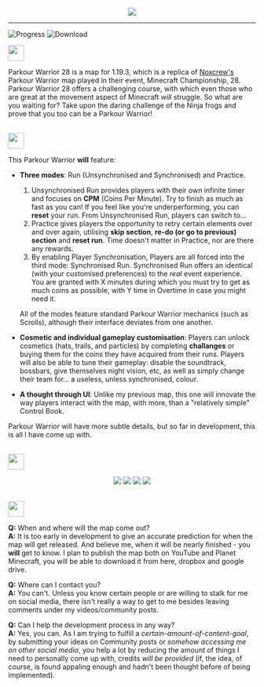 <p align="center">
  <a href="https://youtube.com/c/LightedTechnology">
  <img src="https://cdn.discordapp.com/attachments/879977373859196939/1062690105065750568/Parkour_Warrior.png"> </a>
</p>

---

![Progress](https://img.shields.io/badge/Progress%3A-31%25-success?style=for-the-badge&logo=hackthebox)
![Download](https://img.shields.io/badge/Download%3A-Unavailable-red?style=for-the-badge&logo=dropbox)

<img src="https://cdn.discordapp.com/attachments/879977373859196939/1062692031593459772/Info.png" height=32>

Parkour Warrior 28 is a map for 1.19.3, which is a replica of [Noxcrew's](https://noxcrew.com/) Parkour Warrior map played in their event, Minecraft Championship, 28. Parkour Warrior 28 offers a challenging course, with which even those who are great at the movement aspect of Minecraft *will* struggle. So what are you waiting for? Take upon the daring challenge of the Ninja frogs and prove that you too can be a Parkour Warrior!

</br>

<img src="https://cdn.discordapp.com/attachments/879977373859196939/1062693052742914109/features.png" height=32>

This Parkour Warrior **will** feature:

- **Three modes**: Run (Unsynchronised and Synchronised) and Practice.
  1. Unsynchronised Run provides players with their own infinite timer and focuses on **CPM** (Coins Per Minute). Try to finish as much as fast as you can! If you feel like you're underperforming, you can **reset** your run. From Unsynchronised Run, players can switch to...
  2. Practice gives players the opportunity to retry certain elements over and over again, utilising **skip section**, **re-do (or go to previous) section** and **reset run**. Time doesn't matter in Practice, nor are there any rewards.
  3. By enabling Player Synchronisation, Players are all forced into the third mode: Synchronised Run. Synchronised Run offers an identical (with your customised preferences) to the *real* event experience. You are granted with X minutes during which you must try to get as much coins as possible, with Y time in Overtime in case you might need it.
  
  All of the modes feature standard Parkour Warrior mechanics (such as Scrolls), although their interface deviates from one another.
- **Cosmetic and individual gameplay customisation**: Players can unlock cosmetics (hats, trails, and particles) by completing **challanges** or buying them for the coins they have acquired from their runs. Players will also be able to tune their gameplay: disable the soundtrack, bossbars, give themselves night vision, etc, as well as simply change their team for... a useless, unless synchronised, colour. 
- **A thought through UI**: Unlike my previous map, this one will innovate the way players interact with the map, with more, than a "relatively simple" Control Book.

Parkour Warrior will have more subtle details, but so far in development, this is all I have come up with.

<br>

<img src="https://cdn.discordapp.com/attachments/879977373859196939/1062692031232741466/Teasers.png" height=32>

<p align="center">
<img src="https://cdn.discordapp.com/attachments/879977373859196939/1062710777737400421/2023-01-11_18.30.51.png">
<img src="https://cdn.discordapp.com/attachments/879977373859196939/1062710778874040330/2023-01-11_18.32.17.png">
<img src="https://cdn.discordapp.com/attachments/879977373859196939/1062710778471391272/2023-01-11_18.31.49.png">
<img src="https://cdn.discordapp.com/attachments/879977373859196939/1062705691166523484/image.png">
</p>

<br>

<img src="https://cdn.discordapp.com/attachments/879977373859196939/1062691893554708530/For_Anyone_Questioning.png" height=32>

**Q:** When and where will the map come out?\
**A:** It is too early in development to give an accurate prediction for when the map will get released. And believe me, when it will be nearly finished - you **will** get to know. I plan to publish the map both on YouTube and Planet Minecraft, you will be able to download it from here, dropbox and google drive.

**Q:** Where can I contact you?\
**A:** You can't. Unless you know certain people or are willing to stalk for me on social media, there isn't really a way to get to me besides leaving comments under my videos/community posts.

**Q:** Can I help the development process in any way?\
**A:** Yes, you can. As I am trying to fulfill a *certain-amount-of-content-goal*, by submitting your ideas on Community posts or *somehow accessing me on other social media*, you help a lot by reducing the amount of things I need to personally come up with, credits *will be provided* (if, the idea, of course, is found appaling enough and hadn't been thought before of being implemented).
